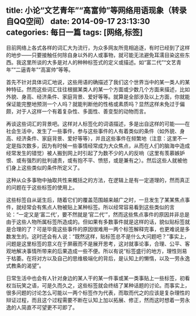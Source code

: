 title: 小论“文艺青年”“高富帅”等网络用语现象（转录自QQ空间）
date: 2014-09-17 23:13:30
categories: 每日一篇
tags: [网络,标签]
---
目前网络上各式各样的词汇大为流行，为众多网友所竞相追逐，有时已经到了这样的地步——只要接触任何除自身以外的人或事物，就可能无法避免耳濡目染这些东西。我这里所谈的大多是对人的种种标签式的定义或描述。如“富二代”“文艺青年”“二逼青年”“高富帅”等等。

首先不针对具体词汇地说，这些用语的确描述了我们这个世界当中的某一类人的某种特征。然而这些词汇往往根据某类人的某一个方面或少数几个方面来描述，比如外貌、身高、经济条件、家庭背景、爱好等等。就算是全部涉及以上方面，你就能保证能完整地预测一个人吗？就能判断他的性格或素质吗？显然这样未免过于偏颇，对于人这样一个有着复杂性、多面性、善变型的动物而言。

再谈这些词汇的背景吧。这样对人标签化的词语描述，多是出自这样的可能——在社会生活中，发生了一些事件，参与这些事件的人有着类似的条件（如外貌、身高、经济条件、家庭背景、爱好等等），并且这些事件在频繁地（注意：这里不一定是指次数多，因为有时候一些事情经常成为大众焦点，从而在人们的脑海中造成经常发生的错觉）被人搬到网上时引起了为数不少的人的反响（这里有羡慕嫉妒恨、或有强烈的批判谴责，或有抱不平、愤怒，或是兼有之）。然后这些人就被他们身上这些类似的条件所定义了。

这种从众多事物中抽取共性来概括之的方法，在逻辑上是有一定道理的，然而真正的问题在于这些标签的使用上。

这些标签自从诞生后，随着它们的覆盖范围越来越广之时，一旦发生了某某焦点事件，就经常会有焦点人物被贴上某种标签。所以经常容易看到这些类似的言论：“一定又是‘富二代’，要不然就是‘官二代’”，然而这些焦点事件的原因并非总是由于这些人物所属标签所造成的。但如果有多数事件就是这样的话，貌似贴标签就是合理的了？可是毕竟这些事件的原因很难用一两个标签解释完事，也更难说是多数发生的。这时还会有人说：“既然这样，贴标签总不是什么大问题吧？”事实上，问题是这里标签的意义在于屏蔽而不是展开思考，这对就事论事，合理、公平、客观地解决事情所带来的后果造成一些不便。所以有说“标签盛行的地方，理性则易于枯萎。在将对方以及自己的思维极端化的背后，是认知上的懒惰，以及一劳永逸式教条的渴望”。

日常生活中也会有人针对身边的某人干的某一件事或某一类事贴上一些标签，初看权当玩笑之语，可是久而久之，这些标签就会终结了某种话题的讨论。而事实上，很多问题的讨论怎么可能以一两个标签作为代表，而取而代之的应该是复杂理性的辩证过程，而且这个过程需要不断在认知上加以拓展、修正，然而这时想着一劳永逸的人简直不可望更不可即了。